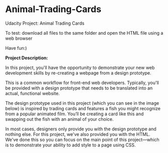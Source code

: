 # Animal-Trading-Cards
Udacity Project: Animal Trading Cards

To test: download all files to the same folder and open the HTML file using a web browser

Have fun:)

**Project Description:**

In this project, you'll have the opportunity to demonstrate your new web development skills by re-creating a webpage from a design prototype.

This is a common workflow for front-end web developers. Typically, you'll be provided with a design prototype that needs to be translated into an actual, functional website.

The design prototype used in this project (which you can see in the image below) is inspired by trading cards and features a fish you might recognize from a popular animated film. You’ll be creating a card like this and swapping out the fish with an animal of your choice.

In most cases, designers only provide you with the design prototype and nothing else. For this project, we've also provided you with the HTML. We've done this so you can focus on the main point of this project—which is to demonstrate your ability to add style to a page using CSS.
